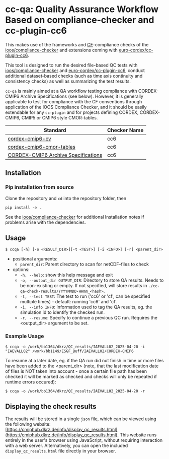 # cc-qa: Quality Assurance Workflow Based on compliance-checker and cc-plugin-cc6

This makes use of the frameworks and [CF](https://cfconventions.org/)-compliance checks of the 
[ioos/compliance-checker](https://github.com/ioos/compliance-checker) and extensions coming with 
[euro-cordex/cc-plugin-cc6](https://github.com/euro-cordex/cc-plugin-cc6).

This tool is designed to run the desired file-based QC tests with 
[ioos/compliance-checker](https://github.com/ioos/compliance-checker) and 
[euro-cordex/cc-plugin-cc6](https://github.com/euro-cordex/cc-plugin-cc6),
conduct additional dataset-based checks (such as time axis continuity and
consistency checks) as well as summarizing the test results.

`cc-qa` is mainly aimed at a QA workflow testing compliance with CORDEX-CMIP6 Archive Specifications (see below).
However, it is generally applicable to test for compliance with the CF conventions through application of the IOOS Compliance Checker, and it should be easily extendable for any `cc-plugin` and for projects defining CORDEX, CORDEX-CMIP6, CMIP5 or CMIP6 style CMOR-tables.

| Standard                                                                                             | Checker Name |
| ---------------------------------------------------------------------------------------------------- | ------------ |
| [cordex-cmip6-cv](https://github.com/WCRP-CORDEX/cordex-cmip6-cv)         |  cc6         |
| [cordex-cmip6-cmor-tables](https://github.com/WCRP-CORDEX/cordex-cmip6-cmor-tables)|  cc6         |
| [CORDEX-CMIP6 Archive Specifications](https://doi.org/10.5281/zenodo.10961069) | cc6 |

## Installation

### Pip installation from source

Clone the repository and `cd` into the repository folder, then
```shell
pip install -e .
```

See the [ioos/compliance-checker](https://github.com/ioos/compliance-checker#installation) for
additional Installation notes if problems arise with the dependencies.

## Usage

```shell
$ ccqa [-h] [-o <RESULT_DIR>][-t <TEST>] [-i <INFO>] [-r] <parent_dir>
```

- positional arguments:
  - `parent_dir`: Parent directory to scan for netCDF-files to check
- options:
  - `-h, --help`: show this help message and exit
  - `-o, --output_dir OUTPUT_DIR`: Directory to store QA results. Needs to be non-existing or empty. If not specified, will store results in `./cc-qa-check-results/YYYYMMDD-HHmm_<hash>`.
  - `-t, --test TEST`: The test to run ('cc6' or 'cf', can be specified multiple times) - default: running 'cc6' and 'cf'.
  - `-i, --info INFO`:  Information used to tag the QA results, eg. the simulation id to identify the checked run.
  - `-r, --resume`: Specify to continue a previous QC run. Requires the <output_dir> argument to be set.

### Example Usage

```shell
$ ccqa -o /work/bb1364/dkrz/QC_results/IAEVALL02_2025-04-20 -i "IAEVALL02" /work/bb1149/ESGF_Buff/IAEVALL02/CORDEX-CMIP6
```

To resume at a later date, eg. if the QA run did not finish in time or more files have been added to the <parent_dir>
(note, that the last modification date of files is NOT taken into account - once a certain file path has been checked 
it will be marked as checked and checks will only be repeated if runtime errors occured):

```shell
$ ccqa -o /work/bb1364/dkrz/QC_results/IAEVALL02_2025-04-20 -r
```

## Displaying the check results

The results will be stored in a single `json` file, which can be viewed using the following website: 
[https://cmiphub.dkrz.de/info/display_qc_results.html](https://cmiphub.dkrz.de/info/display_qc_results.html).
This website runs entirely in the user's browser using JavaScript, without requiring interaction with a web server.
Alternatively, you can open the included `display_qc_results.html` file directly in your browser.